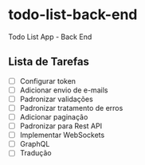 # todo-list-back-end
Todo List App - Back End

## Lista de Tarefas

- [ ] Configurar token
- [ ] Adicionar envio de e-mails
- [ ] Padronizar validações
- [ ] Padronizar tratamento de erros
- [ ] Adicionar paginação
- [ ] Padronizar para Rest API
- [ ] Implementar WebSockets
- [ ] GraphQL
- [ ] Tradução
